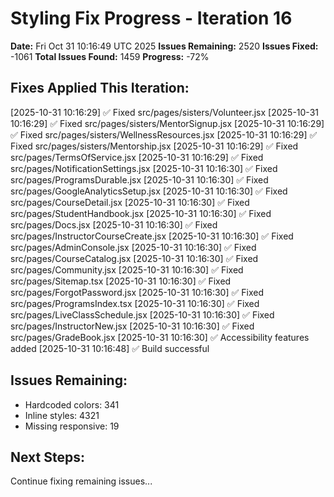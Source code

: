 # Styling Fix Progress - Iteration 16

**Date:** Fri Oct 31 10:16:49 UTC 2025
**Issues Remaining:** 2520
**Issues Fixed:** -1061
**Total Issues Found:** 1459
**Progress:** -72%

## Fixes Applied This Iteration:

[2025-10-31 10:16:29] ✅ Fixed src/pages/sisters/Volunteer.jsx
[2025-10-31 10:16:29] ✅ Fixed src/pages/sisters/MentorSignup.jsx
[2025-10-31 10:16:29] ✅ Fixed src/pages/sisters/WellnessResources.jsx
[2025-10-31 10:16:29] ✅ Fixed src/pages/sisters/Mentorship.jsx
[2025-10-31 10:16:29] ✅ Fixed src/pages/TermsOfService.jsx
[2025-10-31 10:16:29] ✅ Fixed src/pages/NotificationSettings.jsx
[2025-10-31 10:16:30] ✅ Fixed src/pages/ProgramsDurable.jsx
[2025-10-31 10:16:30] ✅ Fixed src/pages/GoogleAnalyticsSetup.jsx
[2025-10-31 10:16:30] ✅ Fixed src/pages/CourseDetail.jsx
[2025-10-31 10:16:30] ✅ Fixed src/pages/StudentHandbook.jsx
[2025-10-31 10:16:30] ✅ Fixed src/pages/Docs.jsx
[2025-10-31 10:16:30] ✅ Fixed src/pages/InstructorCourseCreate.jsx
[2025-10-31 10:16:30] ✅ Fixed src/pages/AdminConsole.jsx
[2025-10-31 10:16:30] ✅ Fixed src/pages/CourseCatalog.jsx
[2025-10-31 10:16:30] ✅ Fixed src/pages/Community.jsx
[2025-10-31 10:16:30] ✅ Fixed src/pages/Sitemap.tsx
[2025-10-31 10:16:30] ✅ Fixed src/pages/ForgotPassword.jsx
[2025-10-31 10:16:30] ✅ Fixed src/pages/ProgramsIndex.tsx
[2025-10-31 10:16:30] ✅ Fixed src/pages/LiveClassSchedule.jsx
[2025-10-31 10:16:30] ✅ Fixed src/pages/InstructorNew.jsx
[2025-10-31 10:16:30] ✅ Fixed src/pages/GradeBook.jsx
[2025-10-31 10:16:30] ✅ Accessibility features added
[2025-10-31 10:16:48] ✅ Build successful

## Issues Remaining:

- Hardcoded colors: 341
- Inline styles: 4321
- Missing responsive: 19

## Next Steps:

Continue fixing remaining issues...
